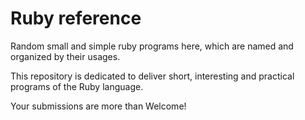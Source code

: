 Ruby reference
==============

Random small and simple ruby programs here, which are named and organized by their usages.

This repository is dedicated to deliver short, interesting and practical programs of the Ruby language.

Your submissions are more than Welcome!
